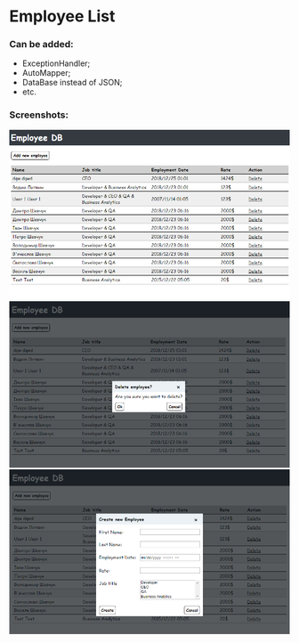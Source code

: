 # Employee List

### Can be added:
- ExceptionHandler;
- AutoMapper;
- DataBase instead of JSON;
- etc.

### Screenshots:
![Main](https://github.com/VadyaVL/employee_list/blob/master/screenshots/main.PNG)
![Confirmation](https://github.com/VadyaVL/employee_list/blob/master/screenshots/confirmation.PNG)
![Creation](https://github.com/VadyaVL/employee_list/blob/master/screenshots/creation.PNG)
